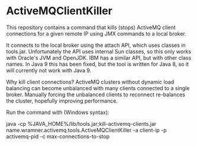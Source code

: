 # ActiveMQClientKiller

This repository contains a command that kills (stops) ActiveMQ client
connections for a given remote IP using JMX commands to a local broker.

It connects to the local broker using the attach API, which uses classes
in tools.jar. Unfortunately the API uses internal Sun classes, so this only
works with Oracle's JVM and OpenJDK. IBM has a similar API, but with other
class names. In Java 9 this has been fixed, but the tool is written for
Java 8, so it will currently not work with Java 9.

Why kill client connections? ActiveMQ clusters without dynamic load
balancing can become unbalanced with many clients connected to a
single broker. Manually forcing the unbalanced clients to reconnect
re-balances the cluster, hopefully improving performance.

Run the command with (Windows syntax):

java -cp %JAVA_HOME%/lib/tools.jar;kill-activemq-clients.jar
  name.wramner.activemq.tools.ActiveMQClientKiller
  -a client-ip -p activemq-pid -c max-connections-to-stop

  